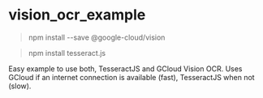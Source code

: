 # vision_ocr_example

> npm install --save @google-cloud/vision

> npm install tesseract.js

Easy example to use both, TesseractJS and GCloud Vision OCR. Uses GCloud if an internet connection is available (fast), TesseractJS when not (slow).
